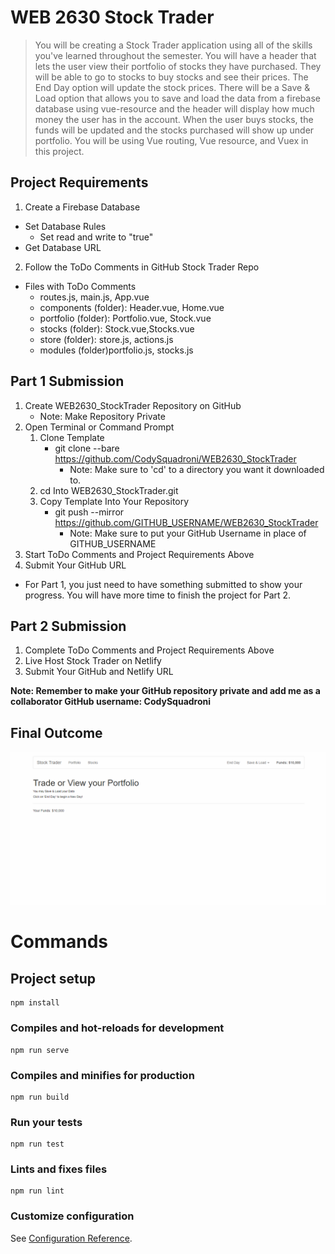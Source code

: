 # WEB 2630 Stock Trader
> You will be creating a Stock Trader application using all of the skills you've learned throughout the semester. You will have a header that lets the user view their portfolio of stocks they have purchased. They will be able to go to stocks to buy stocks and see their prices. The End Day option will update the stock prices. There will be a Save & Load option that allows you to save and load the data from a firebase database using vue-resource and the header will display how much money the user has in the account. When the user buys stocks, the funds will be updated and the stocks purchased will show up under portfolio. You will be using Vue routing, Vue resource, and Vuex in this project. 

## Project Requirements
1. Create a Firebase Database
  * Set Database Rules
    * Set read and write to "true"
  * Get Database URL
2. Follow the ToDo Comments in GitHub Stock Trader Repo
  * Files with ToDo Comments
    * routes.js, main.js, App.vue
    * components (folder): Header.vue, Home.vue
    * portfolio (folder): Portfolio.vue, Stock.vue
    * stocks (folder): Stock.vue,Stocks.vue
    * store (folder): store.js, actions.js 
    * modules (folder)portfolio.js, stocks.js

## Part 1 Submission

1. Create WEB2630_StockTrader Repository on GitHub
    * Note: Make Repository Private
2. Open Terminal or Command Prompt
    1. Clone Template
        * git clone --bare https://github.com/CodySquadroni/WEB2630_StockTrader
            * Note: Make sure to 'cd' to a directory you want it downloaded to.
    2. cd Into WEB2630_StockTrader.git
    3. Copy Template Into Your Repository
        * git push --mirror https://github.com/GITHUB_USERNAME/WEB2630_StockTrader
            * Note: Make sure to put your GitHub Username in place of GITHUB_USERNAME
3. Start ToDo Comments and Project Requirements Above
4. Submit Your GitHub URL
  * For Part 1, you just need to have something submitted to show your progress. You will have more time to finish the project for Part 2.

## Part 2 Submission

1. Complete ToDo Comments and Project Requirements Above
2. Live Host Stock Trader on Netlify
3. Submit Your GitHub and Netlify URL

**Note: Remember to make your GitHub repository private and add me as a collaborator GitHub username: CodySquadroni**

## Final Outcome

![](StockTrader_Finished.gif)

# Commands

## Project setup
```
npm install
```

### Compiles and hot-reloads for development
```
npm run serve
```

### Compiles and minifies for production
```
npm run build
```

### Run your tests
```
npm run test
```

### Lints and fixes files
```
npm run lint
```

### Customize configuration
See [Configuration Reference](https://cli.vuejs.org/config/).
